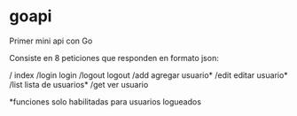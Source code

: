 goapi
=====

Primer mini api con Go

Consiste en 8 peticiones que responden en formato json:

/		index
/login 	login
/logout	logout
/add	agregar usuario*
/edit	editar usuario*
/list	lista de usuarios*
/get	ver usuario

*funciones solo habilitadas para usuarios logueados
